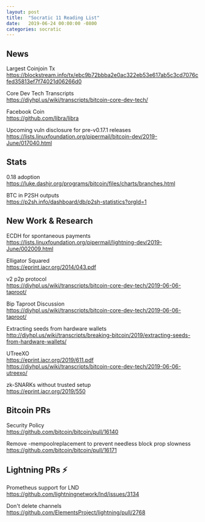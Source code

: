```yaml
---
layout: post
title:  "Socratic 11 Reading List"
date:   2019-06-24 00:00:00 -0800
categories: socratic
---
```


## News

Largest Coinjoin Tx  
<https://blockstream.info/tx/ebc9b72bbba2e0ac322eb53e617ab5c3cd7076cfed35813ef7f74021d06266d0>

Core Dev Tech Transcripts  
<https://diyhpl.us/wiki/transcripts/bitcoin-core-dev-tech/>

Facebook Coin  
<https://github.com/libra/libra>

Upcoming vuln disclosure for pre-v0.17.1 releases  
<https://lists.linuxfoundation.org/pipermail/bitcoin-dev/2019-June/017040.html>


## Stats

0.18 adoption  
<https://luke.dashjr.org/programs/bitcoin/files/charts/branches.html>

BTC in P2SH outputs  
<https://p2sh.info/dashboard/db/p2sh-statistics?orgId=1>


## New Work & Research

ECDH for spontaneous payments  
<https://lists.linuxfoundation.org/pipermail/lightning-dev/2019-June/002009.html>

Elligator Squared  
<https://eprint.iacr.org/2014/043.pdf>

v2 p2p protocol  
<https://diyhpl.us/wiki/transcripts/bitcoin-core-dev-tech/2019-06-06-taproot/>

Bip Taproot Discussion  
<https://diyhpl.us/wiki/transcripts/bitcoin-core-dev-tech/2019-06-06-taproot/>

Extracting seeds from hardware wallets  
<http://diyhpl.us/wiki/transcripts/breaking-bitcoin/2019/extracting-seeds-from-hardware-wallets/>

UTreeXO  
<https://eprint.iacr.org/2019/611.pdf>  
<https://diyhpl.us/wiki/transcripts/bitcoin-core-dev-tech/2019-06-06-utreexo/>

zk-SNARKs without trusted setup  
<https://eprint.iacr.org/2019/550>


## Bitcoin PRs

Security Policy  
<https://github.com/bitcoin/bitcoin/pull/16140>

Remove -mempoolreplacement to prevent needless block prop slowness  
<https://github.com/bitcoin/bitcoin/pull/16171>


## Lightning PRs ⚡

Prometheus support for LND  
<https://github.com/lightningnetwork/lnd/issues/3134>

Don't delete channels  
<https://github.com/ElementsProject/lightning/pull/2768>


